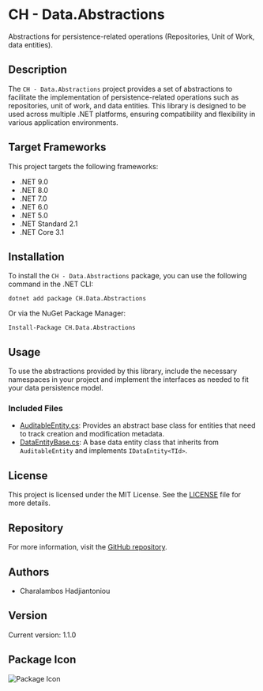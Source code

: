 # CH - Data.Abstractions

Abstractions for persistence-related operations (Repositories, Unit of Work, data entities).

## Description

The `CH - Data.Abstractions` project provides a set of abstractions to facilitate the implementation of persistence-related operations such as repositories, unit of work, and data entities. This library is designed to be used across multiple .NET platforms, ensuring compatibility and flexibility in various application environments.

## Target Frameworks

This project targets the following frameworks:
- .NET 9.0
- .NET 8.0
- .NET 7.0
- .NET 6.0
- .NET 5.0
- .NET Standard 2.1
- .NET Core 3.1

## Installation

To install the `CH - Data.Abstractions` package, you can use the following command in the .NET CLI:

```
dotnet add package CH.Data.Abstractions
```

Or via the NuGet Package Manager:

```
Install-Package CH.Data.Abstractions
```

## Usage

To use the abstractions provided by this library, include the necessary namespaces in your project and implement the interfaces as needed to fit your data persistence model.

### Included Files

- [AuditableEntity.cs](#auditableentity.cs-context): Provides an abstract base class for entities that need to track creation and modification metadata.
- [DataEntityBase.cs](#dataentitybase.cs-context): A base data entity class that inherits from `AuditableEntity` and implements `IDataEntity<TId>`.

## License

This project is licensed under the MIT License. See the [LICENSE](LICENSE) file for more details.

## Repository

For more information, visit the [GitHub repository](https://github.com/thecodewrapper/CH.Framework).

## Authors

- Charalambos Hadjiantoniou

## Version

Current version: 1.1.0

## Package Icon

![Package Icon](logo-duck.png)